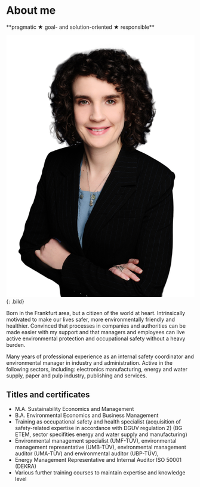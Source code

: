 # About me

<div class="banner">
**pragmatic <span class="colored">★</span> goal- and solution-oriented <span class="colored">★</span> responsible**
</div>

![](../img/esther.png){: .bild}

Born in the Frankfurt area, but a citizen of the world at
heart. Intrinsically motivated to make our lives safer, more
environmentally friendly and healthier. Convinced that processes in
companies and authorities can be made easier with my support and that
managers and employees can live active environmental protection and
occupational safety without a heavy burden.

Many years of professional experience as an internal safety
coordinator and environmental manager in industry and administration.
Active in the following sectors, including: electronics
manufacturing, energy and water supply, paper and pulp industry,
publishing and services.

<div class="clearfloat">

## Titles and certificates

- M.A. Sustainability Economics and Management
- B.A. Environmental Economics and Business Management
- Training as occupational safety and health specialist (acquisition of safety-related expertise in accordance with DGUV regulation 2) (BG ETEM, sector specifities energy and water supply and manufacturing)
- Environmental management specialist (UMF-TÜV), environmental management
representative (UMB-TÜV), environmental management auditor (UMA-TÜV)
and environmental auditor (UBP-TÜV),
- Energy Management Representative and Internal Auditor ISO 50001 (DEKRA)
- Various further training courses to maintain expertise and knowledge level

</div>
